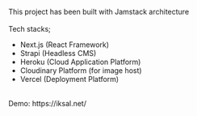 This project has been built with Jamstack architecture
<br>
<br>
Tech stacks;
* Next.js (React Framework) 
* Strapi (Headless CMS)
* Heroku (Cloud Application Platform)
* Cloudinary Platform (for image host)
* Vercel (Deployment Platform)
<br>
Demo: https://iksal.net/
